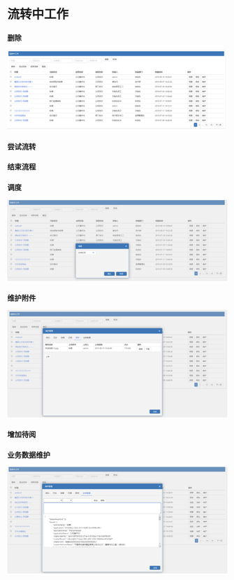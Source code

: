# 流转中工作

### 删除

![](../.gitbook/assets/image%20%28139%29.png)

### 尝试流转

### 结束流程

### 调度

![](../.gitbook/assets/image%20%2840%29.png)

### 维护附件

![](../.gitbook/assets/image%20%2863%29.png)

### 增加待阅

### 业务数据维护

![](../.gitbook/assets/image%20%2848%29.png)


